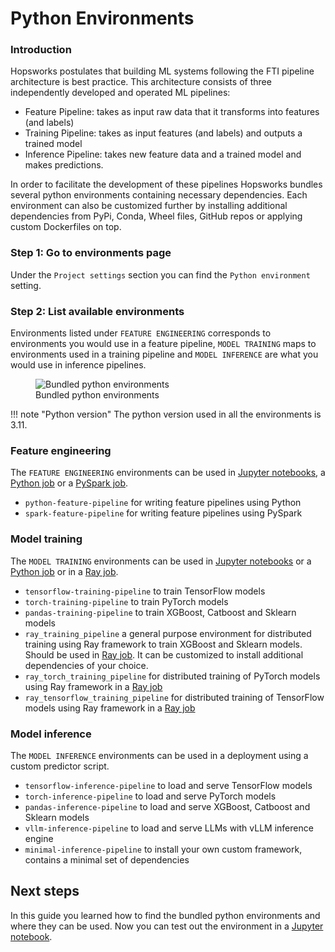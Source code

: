 # Python Environments

### Introduction

Hopsworks postulates that building ML systems following the FTI pipeline architecture is best practice. This architecture consists of three independently developed and operated ML pipelines:

- Feature Pipeline: takes as input raw data that it transforms into features (and labels)
- Training Pipeline: takes as input features (and labels) and outputs a trained model
- Inference Pipeline: takes new feature data and a trained model and makes predictions.

In order to facilitate the development of these pipelines Hopsworks bundles several python environments containing necessary dependencies. 
Each environment can also be customized further by installing additional dependencies from PyPi, Conda, Wheel files, GitHub repos or applying custom Dockerfiles on top.

### Step 1: Go to environments page

Under the `Project settings` section you can find the `Python environment` setting.

### Step 2: List available environments

Environments listed under `FEATURE ENGINEERING` corresponds to environments you would use in a feature pipeline, `MODEL TRAINING` maps to environments used in a training pipeline and `MODEL INFERENCE` are what you would use in inference pipelines. 

<p align="center">
  <figure>
    <img src="../../../../assets/images/guides/python/environment_overview.png" alt="Bundled python environments">
    <figcaption>Bundled python environments</figcaption>
  </figure>
</p>

!!! note "Python version"
    The python version used in all the environments is 3.11.

### Feature engineering

The `FEATURE ENGINEERING` environments can be used in [Jupyter notebooks](../jupyter/python_notebook.md), a [Python job](../jobs/python_job.md) or a [PySpark job](../jobs/pyspark_job.md).

* `python-feature-pipeline` for writing feature pipelines using Python
* `spark-feature-pipeline` for writing feature pipelines using PySpark

### Model training

The `MODEL TRAINING` environments can be used in [Jupyter notebooks](../jupyter/python_notebook.md) or a [Python job](../jobs/python_job.md) or in a [Ray job](../jobs/ray_job.md). 

* `tensorflow-training-pipeline` to train TensorFlow models
* `torch-training-pipeline` to train PyTorch models
* `pandas-training-pipeline` to train XGBoost, Catboost and Sklearn models
* `ray_training_pipeline` a general purpose environment for distributed training using Ray framework to train 
  XGBoost and Sklearn models. Should be used in [Ray job](../jobs/ray_job.md). It can be customized to install 
  additional dependencies of your choice.
* `ray_torch_training_pipeline` for distributed training of PyTorch models using Ray framework in a [Ray job](../jobs/ray_job.md)
* `ray_tensorflow_training_pipeline` for distributed training of TensorFlow models using Ray framework in a [Ray job](../jobs/ray_job.md)

### Model inference

The `MODEL INFERENCE` environments can be used in a deployment using a custom predictor script.

* `tensorflow-inference-pipeline` to load and serve TensorFlow models
* `torch-inference-pipeline` to load and serve PyTorch models
* `pandas-inference-pipeline` to load and serve XGBoost, Catboost and Sklearn models
* `vllm-inference-pipeline` to load and serve LLMs with vLLM inference engine
* `minimal-inference-pipeline` to install your own custom framework, contains a minimal set of dependencies

## Next steps

In this guide you learned how to find the bundled python environments and where they can be used. Now you can test out the environment in a [Jupyter notebook](../jupyter/python_notebook.md).

